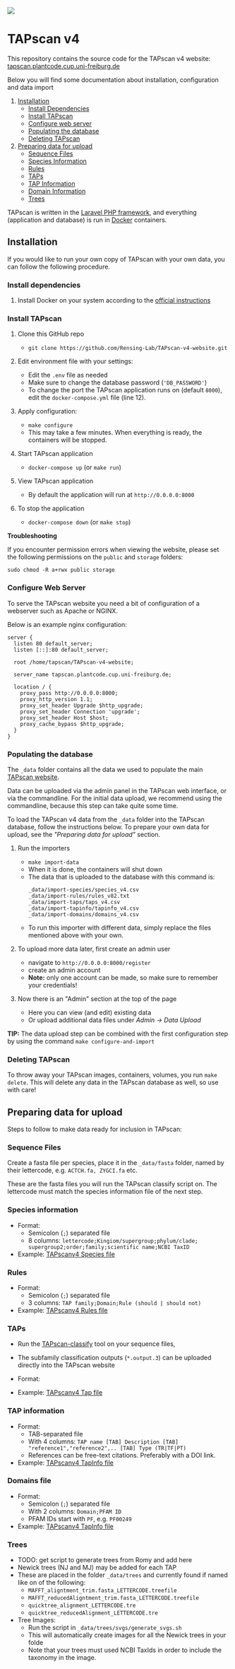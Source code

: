 ![](public/img/TAPscan_logo_v4.png)

# TAPscan v4

This repository contains the source code for the TAPscan v4 website: [tapscan.plantcode.cup.uni-freiburg.de](http://tapscan.plantcode.cup.uni-freiburg.de)

Below you will find some documentation about installation, configuration and data import

1. [Installation](#installation)
   - [Install Dependencies](#install-dependencies)
   - [Install TAPscan](#install-tapscan)
   - [Configure web server](#configure-web-server)
   - [Populating the database](#populating-the-database)
   - [Deleting TAPscan](#deleting-tapscan)
2. [Preparing data for upload](#preparing-data-for-upload)
   - [Sequence Files](#sequence-files)
   - [Species Information](#species-information)
   - [Rules](#rules)
   - [TAPs](#taps)
   - [TAP Information](#tap-information)
   - [Domain Information](#domains-file)
   - [Trees](#trees)


TAPscan is written in the [Laravel PHP framework](https://laravel.com/), and everything (application and database) is run in [Docker](https://www.docker.com/) containers.


## Installation

If you would like to run your own copy of TAPscan with your own data, you can follow the following procedure.

### Install dependencies

1. Install Docker on your system according to the [official instructions](https://docs.docker.com/engine/install/)


### Install TAPscan

1. Clone this GitHub repo
   - `git clone https://github.com/Rensing-Lab/TAPscan-v4-website.git`

2. Edit environment file with your settings:
   - Edit the `.env` file as needed
   - Make sure to change the database password (`'DB_PASSWORD'`)
   - To change the port the TAPscan application runs on (default `8000`), edit the `docker-compose.yml` file (line 12).

3. Apply configuration:
   - `make configure`
   - This may take a few minutes. When everything is ready, the containers will be stopped.

4. Start TAPscan application
   - `docker-compose up` (or `make run`)

5. View  TAPscan application
   - By default the application will run at `http://0.0.0.0:8000`

6. To stop the application
   - `docker-compose down` (or `make stop`)

**Troubleshooting**

If you encounter permission errors when viewing the website, please set the following permissions on the `public` and `storage` folders:

```
sudo chmod -R a+rwx public storage
```

### Configure Web Server

To serve the TAPscan website you need a bit of configuration of a webserver such as Apache or NGINX.

Below is an example nginx configuration:

```
server {
  listen 80 default_server;
  listen [::]:80 default_server;

  root /home/tapscan/TAPscan-v4-website;

  server_name tapscan.plantcode.cup.uni-freiburg.de;

  location / {
    proxy_pass http://0.0.0.0:8000;
    proxy_http_version 1.1;
    proxy_set_header Upgrade $http_upgrade;
    proxy_set_header Connection 'upgrade';
    proxy_set_header Host $host;
    proxy_cache_bypass $http_upgrade;
  }
}
```


### Populating the database

The `_data` folder contains all the data we used to populate the main [TAPscan website](http://tapscan.plantcode.cup.uni-freiburg.de/).

Data can be uploaded via the admin panel in the TAPscan web interface, or via the commandline. For the initial data upload, we recommend using the commandline, because this step can take quite some time.

To load the TAPscan v4 data from the `_data` folder into the TAPscan database, follow the instructions below. To prepare your own data for upload, see the *"Preparing data for upload"* section.

1. Run the importers
   - `make import-data`
   - When it is done, the containers will shut down
   - The data that is uploaded to the database with this command is:
     ```
     _data/import-species/species_v4.csv
     _data/import-rules/rules_v82.txt
     _data/import-taps/taps_v4.csv
     _data/import-tapinfo/tapinfo_v4.csv
     _data/import-domains/domains_v4.csv
     ```
   - To run this importer with different data, simply replace the files mentioned above with your own.

3. To upload more data later, first create an admin user
   - navigate to `http://0.0.0.0:8000/register`
   - create an admin account
   - **Note:** only one account can be made, so make sure to remember your credentials!

4. Now there is an "Admin" section at the top of the page
   - Here you can view (and edit) existing data
   - Or upload additional data files under *Admin -> Data Upload*


**TIP:** The data upload step can be combined with the first configuration step by using the command `make configure-and-import`


### Deleting TAPscan

To throw away your TAPscan images, containers, volumes, you run `make delete`.
This will delete any data in the TAPscan database as well, so use with care!


## Preparing data for upload

Steps to follow to make data ready for inclusion in TAPscan:

### Sequence Files
Create a fasta file per species, place it in the `_data/fasta` folder, named by their lettercode, e.g. `ACTCH.fa, ZYGCI.fa` etc.

These are the fasta files you will run the TAPscan classify script on. The lettercode must match the species information file of the next step.

### Species information
- Format:
	- Semicolon (`;`) separated file
    - 8 columns: `lettercode;Kingiom/supergroup;phylum/clade; supergroup2;order;family;scientific name;NCBI TaxID`
- Example: [TAPscanv4 Species file](https://github.com/Rensing-Lab/TAPscan-v4-website/blob/main/_data/import-species/species_v4.csv)

### Rules
- Format:
	- Semicolon (`;`) separated file
    - 3 columns: `TAP family;Domain;Rule (should | should not)`
- Example: [TAPscanv4 Rules file](https://github.com/Rensing-Lab/TAPscan-v4-website/blob/main/_data/import-rules/rules_v82.txt)

### TAPs
- Run the [TAPscan-classify](https://github.com/Rensing-Lab/TAPscan-classify) tool on your sequence files,
- The subfamily classification outputs (`*.output.3`) can be uploaded directly into the TAPscan website
- Format:

- Example: [TAPscanv4 Tap file](https://github.com/Rensing-Lab/TAPscan-v4-website/blob/main/_data/import-tap/taps_v4.csv)

### TAP information
- Format:
  - TAB-separated file
  - With 4 columns: `TAP name [TAB] Description [TAB] "reference1","reference2",.. [TAB] Type (TR|TF|PT)`
  - References can be free-text citations. Preferably with a DOI link.
- Example: [TAPscanv4 TapInfo file](https://github.com/Rensing-Lab/TAPscan-v4-website/blob/main/_data/import-tapinfo/tapinfo_v4.csv)

### Domains file
- Format:
  - Semicolon (`;`) separated file
  - With 2 columns: `Domain;PFAM ID`
  - PFAM IDs start with `PF`, e.g. `PF00249`
- Example: [TAPscanv4 TapInfo file](https://github.com/Rensing-Lab/TAPscan-v4-website/blob/main/_data/import-domain/domains_v4.csv)

### Trees

- TODO: get script to generate trees from Romy and add here
- Newick trees (NJ and MJ) may be added for each TAP
- These are placed in the folder `_data/trees` and currently found if named like on of the following:
  - `MAFFT_aligntment_trim.fasta_LETTERCODE.treefile`
  - `MAFFT_reducedAligntment_trim.fasta_LETTERCODE.treefile`
  - `quicktree_alignment_LETTERCODE.tre`
  - `quicktree_reducedAlignment_LETTERCODE.tre`
- Tree Images:
  - Run the script in `_data/trees/svgs/generate_svgs.sh`
  - This will automatically create images for all the Newick trees in your folde
  - Note that your trees must used NCBI TaxIds in order to include the taxonomy in the image.







